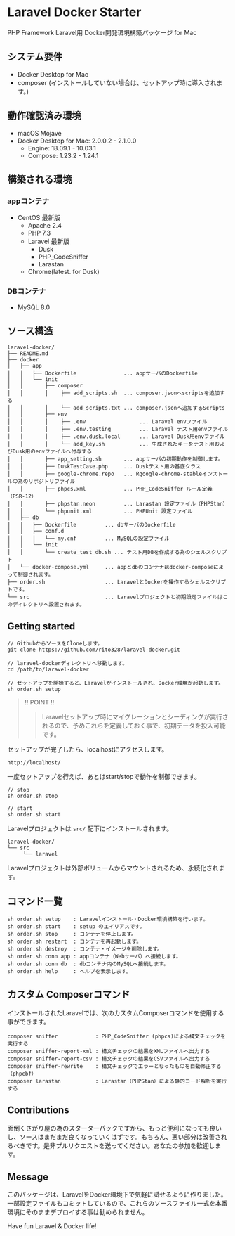 # Laravel Docker Starter
PHP Framework Laravel用 Docker開発環境構築パッケージ for Mac

## システム要件
- Docker Desktop for Mac
- composer (インストールしていない場合は、セットアップ時に導入されます。)
## 動作確認済み環境
- macOS Mojave
- Docker Desktop for Mac: 2.0.0.2 - 2.1.0.0
  - Engine: 18.09.1 - 10.03.1
  - Compose: 1.23.2 - 1.24.1
## 構築される環境
### appコンテナ
- CentOS 最新版
  - Apache 2.4
  - PHP 7.3
  - Laravel 最新版
    - Dusk
    - PHP_CodeSniffer
    - Larastan
  - Chrome(latest. for Dusk)
### DBコンテナ
- MySQL 8.0
## ソース構造
```
laravel-docker/
├── README.md
├── docker
│   ├── app
│   │   ├── Dockerfile               ... appサーバのDockerfile
│   │   └── init
│   │       ├── composer
│   │       │    ├── add_scripts.sh  ... composer.jsonへscriptsを追加する
│   │       │    └── add_scripts.txt ... composer.jsonへ追加するScripts
│   │       ├── env
│   │       │    ├── .env                 ... Laravel envファイル
│   │       │    ├── .env.testing         ... Laravel テスト用envファイル
│   │       │    ├── .env.dusk.local      ... Laravel Dusk用envファイル
│   │       │    └── add_key.sh           ... 生成されたキーをテスト用およびDusk用のenvファイルへ付与する
│   │       ├── app_setting.sh       ... appサーバの初期動作を制御します。
│   │       ├── DuskTestCase.php     ... Duskテスト用の基底クラス
│   │       ├── google-chrome.repo   ... Rgoogle-chrome-stableインストールの為のリポジトリファイル
│   │       ├── phpcs.xml            ... PHP_CodeSniffer ルール定義（PSR-12）
│   │       ├── phpstan.neon         ... Larastan 設定ファイル（PHPStan）
│   │       └── phpunit.xml          ... PHPUnit 設定ファイル
│   ├── db
│   │   ├── Dockerfile         ... dbサーバのDockerfile
│   │   ├── conf.d
│   │   │   └── my.cnf         ... MySQLの設定ファイル
│   │   └── init
│   │       └── create_test_db.sh ... テスト用DBを作成する為のシェルスクリプト
│   └── docker-compose.yml     ... appとdbのコンテナはdocker-composeによって制御されます。
├── order.sh                   ... LaravelとDockerを操作するシェルスクリプトです。
└── src                        ... Laravelプロジェクトと初期設定ファイルはこのディレクトリへ設置されます。
```
## Getting started
```
// GithubからソースをCloneします。
git clone https://github.com/rito328/laravel-docker.git

// laravel-dockerディレクトリへ移動します。
cd /path/to/laravel-docker

// セットアップを開始すると、Laravelがインストールされ、Docker環境が起動します。
sh order.sh setup
```
> !! POINT !!
> > Laravelセットアップ時にマイグレーションとシーディングが実行されるので、予めこれらを定義しておく事で、初期データを投入可能です。


セットアップが完了したら、localhostにアクセスします。
```
http://localhost/
```
一度セットアップを行えば、あとはstart/stopで動作を制御できます。
```
// stop
sh order.sh stop 

// start
sh order.sh start
```
Laravelプロジェクトは ```src/``` 配下にインストールされます。
```
laravel-docker/
└── src
     └── laravel
```
Laravelプロジェクトは外部ボリュームからマウントされるため、永続化されます。

## コマンド一覧
```
sh order.sh setup    : Laravelインストール・Docker環境構築を行います。
sh order.sh start    : setup のエイリアスです。
sh order.sh stop     : コンテナを停止します。
sh order.sh restart  : コンテナを再起動します。
sh order.sh destroy  : コンテナ・イメージを削除します。
sh order.sh conn app : appコンテナ（Webサーバ）へ接続します。
sh order.sh conn db  : dbコンテナ内のMySQLへ接続します。
sh order.sh help     : ヘルプを表示します。
```

## カスタム Composerコマンド
インストールされたLaravelでは、次のカスタムComposerコマンドを使用する事ができます。
```
composer sniffer            : PHP_CodeSniffer (phpcs)による構文チェックを実行する
composer sniffer-report-xml : 構文チェックの結果をXMLファイルへ出力する
composer sniffer-report-csv : 構文チェックの結果をCSVファイルへ出力する
composer sniffer-rewrite    : 構文チェックでエラーとなったものを自動修正する（phpcbf）
composer larastan           : Larastan（PHPStan）による静的コード解析を実行する
```

## Contributions
面倒くさがり屋の為のスターターパックですから、もっと便利になっても良いし、ソースはまだまだ良くなっていくはずです。もちろん、悪い部分は改善されるべきです。是非プルリクエストを送ってください。あなたの参加を歓迎します。

## Message
このパッケージは、LaravelをDocker環境下で気軽に試せるように作りました。  
一部設定ファイルもコミットしているので、これらのソースファイル一式を本番環境にそのままデプロイする事は勧められません。  

Have fun Laravel & Docker life!
